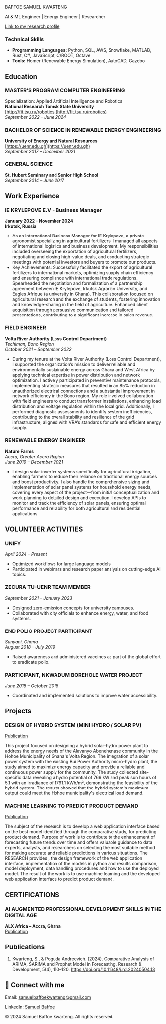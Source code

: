 BAFFOE SAMUEL KWARTENG

AI & ML Engineer | Energy Engineer | Researcher  

[Link to my research profile](http://orcid.org/0009-0006-4126-6798)  

### Technical Skills  
- **Programming Languages:** Python, SQL, AWS, Snowflake, MATLAB, Rust, C#, JavaScript, C/ROOT, Octave  
- **Tools:** Homer (Renewable Energy Simulation), AutoCAD, Gazebo  

## Education  
### MASTER’S PROGRAM COMPUTER ENGINEERING  
Specialization: Applied Artificial Intelligence and Robotics  
**National Research Tomsk State University**  
[http://fit.tsu.ru/robotics](http://fit.tsu.ru/robotics)  
  _September 2022 – June 2024_   

### BACHELOR OF SCIENCE IN RENEWABLE ENERGY ENGINEERING  
**University of Energy and Natural Resources**  
[https://uenr.edu.gh](https://uenr.edu.gh)  
_September 2017 – December 2021_  

### GENERAL SCIENCE  
**St. Hubert Seminary and Senior High School**  
_September 2014 – June 2017_  

  

## Work Experience
### IE KRYLEPOVE E.V - Business Manager  
**January 2022 - November 2024**  
**Irkutsk, Russia**  

- As an International Business Manager for IE Krylepove, a private agronomist specializing in agricultural fertilizers, I managed all aspects of international logistics and business development. My responsibilities included overseeing the exportation of agricultural fertilizers, negotiating and closing high-value deals, and conducting strategic meetings with potential investors and buyers to promote our products.
- Key Achievements:
Successfully facilitated the export of agricultural fertilizers to international markets, optimizing supply chain efficiency and ensuring compliance with international trade regulations.
Spearheaded the negotiation and formalization of a partnership agreement between IE Krylepove, Irkutsk Agrarian University, and Eagles Afrique (a university in Ghana). This collaboration focused on agricultural research and the exchange of students, fostering innovation and knowledge-sharing in the field of agriculture.
Enhanced client acquisition through persuasive communication and tailored presentations, contributing to a significant increase in sales revenue.


### FIELD ENGINEER  
**Volta River Authority (Loss Control Department)**  
_Techiman, Bono Region_  
_October 2021 – September 2022_ 

- During my tenure at the Volta River Authority (Loss Control Department), I supported the organization’s mission to deliver reliable and environmentally sustainable energy across Ghana and West Africa by applying technical expertise in power distribution and network optimization. I actively participated in preventive maintenance protocols, implementing strategic measures that resulted in an 85% reduction in unauthorized electrical connections and a substantial improvement in network efficiency in the Bono region. My role involved collaboration with field engineers to conduct transformer installations, enhancing load distribution and voltage regulation within the local grid. Additionally, I performed diagnostic assessments to identify system inefficiencies, contributing to the overall stability and resilience of the grid infrastructure, aligned with VRA’s standards for safe and efficient energy supply.

### RENEWABLE ENERGY ENGINEER  
**Nature Farms**  
_Accra, Greater Accra Region_  
_June 2019 – December 2021_ 

- I design solar inverter systems specifically for agricultural irrigation, enabling farmers to reduce their reliance on traditional energy sources and boost productivity. I also handle the comprehensive sizing and implementation of solar panel systems for household energy needs, covering every aspect of the project—from initial conceptualization and work planning to detailed design and execution. I develop APIs to monitor and track the efficiency of solar panels, ensuring optimal performance and reliability for both agricultural and residential applications

## VOLUNTEER ACTIVITIES  

### UNIFY  
_April 2024 – Present_  
- Optimized workflows for large language models.  
- Participated in webinars and research paper analysis on cutting-edge AI topics.  

### ZECURA TU-UENR TEAM MEMBER  
_September 2021 – January 2023_  
- Designed zero-emission concepts for university campuses.  
- Collaborated with city officials to enhance energy, water, and food systems.  

### END POLIO PROJECT PARTICIPANT  
_Sunyani, Ghana_  
_August 2018 – July 2019_  
- Raised awareness and administered vaccines as part of the global effort to eradicate polio.  

### PARTICIPANT, NKWADUM BOREHOLE WATER PROJECT  
_June 2018 – October 2018_  
- Coordinated and implemented solutions to improve water accessibility.  

## Projects
### DESIGN OF HYBRID SYSTEM (MINI HYDRO / SOLAR PV)
[Publication](https://drive.google.com/file/d/1G5AEj21FFzW8PeilqseuXR209UR3Lkgc/view?usp=sharing)

This project focused on designing a hybrid solar-hydro power plant to address the energy needs of the Alavanyo Abenehenase community in the Hohoe Municipality of Ghana's Volta Region. The integration of a solar power system with the existing Bui Power Authority micro-hydro plant, the study aimed to maximize energy capacity and provide a reliable and continuous power supply for the community.
The study collected site-specific data revealing a hydro potential of 769 kW and peak sun hours of 5.1 with an irradiance of 1791.1 kWh/m², demonstrating the feasibility of the hybrid system. The results showed that the hybrid system's maximum output could meet the Hohoe municipality's electrical load demand.

### MACHINE LEARNING TO PREDICT PRODUCT DEMAND
[Publication](https://drive.google.com/file/d/1BtmNVFO6YwHLN08x6nmzq9Mld5Tc8Ze7/view?usp=sharing)

The subject of the research is to develop a web application interface based on the best model identified through the comparative study, for predicting product demand.
Purpose of work is to contribute to the enhancement of forecasting future trends over time and offers valuable guidance to data experts, analysts, and researchers on selecting the most suitable method for making accurate and reliable predictions in various situations. 
The RESEARCH provides ,  the design framework of the web application interface, implementation of the models in python and results comparison, model deployment, data handling procedures and how to use the deployed model.
The result of the work is to use machine learning and the developed web application interface to predict product demand.


## CERTIFICATIONS
### AI AUGMENTED PROFESSIONAL DEVELOPMENT SKILLS IN THE DIGITAL AGE  
**ALX Africa – Accra, Ghana**  
[Publication](https://intranet.alxswe.com/certificates/mPnXxycYC7)


## Publications
1. Kwarteng, S., & Poguda Andreevich. (2024). Comparative Analysis of ARIMA, SARIMA and Prophet Model in Forecasting. Research & Development, 5(4), 110–120. https://doi.org/10.11648/j.rd.20240504.13


<html lang="en">
<head>
    <meta charset="UTF-8">
    <meta name="viewport" content="width=device-width, initial-scale=1.0">
    <title>Contact Information</title>
</head>
<body>


<main>
    <h2>🤳 Connect with me </h2>
    <p>Email: <a href="mailto:samuelbaffoekwarteng@gmail.com">samuelbaffoekwarteng@gmail.com</a></p>
    <p>LinkedIn: <a href="https://www.linkedin.com/in/samuelbaffoekwarteng" target="_blank">Samuel Baffoe</a></p>
</main>

<footer>
    <p>&copy; 2024 Samuel Baffoe Kwarteng. All rights reserved.</p>
</footer>

</body>
</html>





